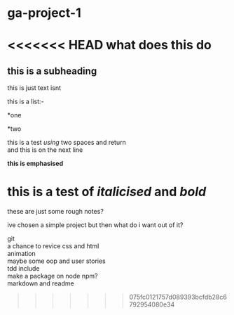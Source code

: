 # ga-project-1

<<<<<<< HEAD
what does this do
=================

## this is a subheading

this is just text isnt

this is a list:-

*one

*two


this is a test _using_ two spaces and return  
and this is on the next line  

__this is emphasised__

this is a test of _italicised_ and *bold*
=======
these are just some rough notes?

ive chosen a simple project but then what do i want out of it?

git  
a chance to revice css and html  
animation  
maybe some oop and user stories  
tdd include  
make a package on node npm?  
markdown and readme  

>>>>>>> 075fc0121757d089393bcfdb28c6792954080e34
